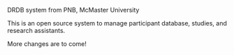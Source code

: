 DRDB system from PNB, McMaster University

This is an open source system to manage participant database, studies, and research assistants.

More changes are to come!
